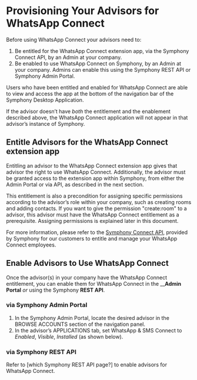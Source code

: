 # Provisioning Your Advisors for WhatsApp Connect

Before using WhatsApp Connect your advisors need to:

1. Be entitled for the WhatsApp Connect extension app, via the Symphony Connect API, by an Admin at your company.
2. Be enabled to use WhatsApp Connect on Symphony, by an Admin at your company. Admins can enable this using the Symphony REST API or Symphony Admin Portal. 

Users who have been entitled and enabled for WhatsApp Connect are able to view and access the app at the bottom of the navigation bar of the Symphony Desktop Application. 

If the advisor doesn’t have _both_ the entitlement and the enablement described above, the WhatsApp Connect application will not appear in that advisor’s instance of Symphony.  


## **Entitle Advisors for the WhatsApp Connect extension app**

Entitling an advisor to the WhatsApp Connect extension app gives that advisor the right to use WhatsApp Connect. Additionally, the advisor must be granted access to the extension app within Symphony, from either the Admin Portal or via API, as described in the next section. 

This entitlement is also a precondition for assigning specific permissions according to the advisor’s role within your company, such as creating rooms and adding contacts. If you want to give the permission "create:room" to a advisor, this advisor must have the WhatsApp Connect entitlement as a prerequisite. Assigning permissions is explained later in this document.

For more information, please refer to the [Symphony Connect API](https://federation.readme.io/reference#entitlements),  provided by Symphony for our customers to entitle and manage your WhatsApp Connect employees. 

## **Enable Advisors to Use WhatsApp Connect**

Once the advisor\(s\) in your company have the WhatsApp Connect entitlement, you can enable them for WhatsApp Connect in the __**Admin Portal** _or_ using the Symphony **REST API**.

### **via Symphony Admin Portal**

1. In the Symphony Admin Portal, locate the desired advisor in the BROWSE ACCOUNTS section of the navigation panel.
2. In the advisor’s APPLICATIONS tab, set WhatsApp & SMS Connect to _Enabled_, _Visible_, _Installed_ \(as shown below\).

### **via Symphony REST API**

Refer to \[which Symphony REST API page?\] to enable advisors for WhatsApp Connect.  


